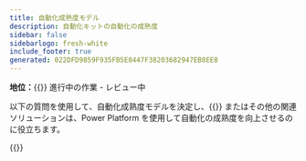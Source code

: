 ```yaml
---
title: 自動化成熟度モデル
description: 自動化キットの自動化の成熟度
sidebar: false
sidebarlogo: fresh-white
include_footer: true
generated: 022DFD9859F935FB5E8447F38203682947EB8EE8
---
```


**地位：**{{<externalImage src="https://github.githubassets.com/images/icons/emoji/unicode/1f6a7.png" size="16x16" text="Construction Icon">}} 進行中の作業 - レビュー中

以下の質問を使用して、自動化成熟度モデルを決定し、{{<product-name>}} またはその他の関連ソリューションは、Power Platform を使用して自動化の成熟度を向上させるのに役立ちます。

{{<questions name="automation-maturity-model.json" completed="" showNavigationButtons=false >}}
